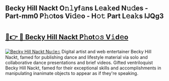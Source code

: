 ## Becky Hill Nackt O𝚗𝚕yf𝚊ns L𝚎a𝚔ed N𝚞𝚍es - Part-mm0 P𝚑𝚘tos Vi𝚍𝚎o - H𝚘𝚝 Part L𝚎a𝚔s IJQg3

# <h2><a href="http://kf8u3a.oniu.top/?m=Becky+Hill+Nackt">🔗👉 🔴 Becky Hill Nackt P𝚑ot𝚘𝚜 V𝚒d𝚎o</a></h2>

[![Becky Hill Nackt Nu𝚍e𝚜](https://i.imgur.com/0qMVB7G.gif)](http://kf8u3a.oniu.top/?m=Becky+Hill+Nackt)
Digital artist and web entertainer Becky Hill Nackt, famed for publishing dance and lifestyle material via solo and collaborative dance presentations and brief videos. Gifted ventriloquist Becky Hill Nackt, famed for their exceptional skills and accomplishments in manipulating inanimate objects to appear as if they're speaking.  
